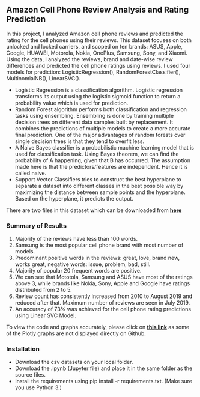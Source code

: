 ## Amazon Cell Phone Review Analysis and Rating Prediction

In this project, I analyzed Amazon cell phone reviews and predicted the rating for the cell phones using their reviews. This dataset focuses on both unlocked and locked carriers, and scoped on ten brands: ASUS, Apple, Google, HUAWEI, Motorola, Nokia, OnePlus, Samsung, Sony, and Xiaomi. Using the data, I analyzed the reviews, brand and date-wise review differences and predicted the cell phone ratings using reviews. 
I used four models for prediction: LogisticRegression(), RandomForestClassifier(), MultinomialNB(), LinearSVC(). 
- Logistic Regression is a classification algorithm. Logistic regression transforms its output using the logistic sigmoid function to return a probability value which is used for prediction.
- Random Forest algorithm performs both classification and regression tasks using ensembling. Ensembling is done by training multiple decision trees on different data samples built by replacement. It combines the predictions of multiple models to create a more accurate final prediction. One of the major advantages of random forests over single decision trees is that they tend to overfit less. 
- A Naive Bayes classifier is a probabilistic machine learning model that is used for classification task. Using Bayes theorem, we can find the probability of A happening, given that B has occurred. The assumption made here is that the predictors/features are independent. Hence it is called naive.
- Support Vector Classifiers tries to construct the best hyperplane to separate a dataset into different classes in the best possible way by maximizing the distance between sample points and the hyperplane. Based on the hyperplane, it predicts the output.

There are two files in this dataset which can be downloaded from __[here](https://www.kaggle.com/grikomsn/amazon-cell-phones-reviews)__

### Summary of Results
1. Majority of the reviews have less than 100 words.
2. Samsung is the most popular cell phone brand with most number of models.
3. Predominant positive words in the reviews: great, love, brand new, works great, negative words: issue, problem, bad, still.
4. Majority of popular 20 frequent words are positive.
5. We can see that Mototola, Samsung and ASUS have most of the ratings above 3, while brands like Nokia, Sony, Apple and Google have ratings distributed from 2 to 5.
6. Review count has consistently increased from 2010 to August 2019 and reduced after that. Maximum number of reviews are seen in July 2019.
7. An accuracy of 73% was achieved for the cell phone rating predictions using Linear SVC Model.

To view the code and graphs accurately, please click on __[this link](https://nbviewer.jupyter.org/github/phtelang/Data-Passion/blob/master/Amazon%20Cell%20Phone%20Review%20Analysis%20and%20Rating%20Predictions.ipynb)__ as some of the Plotly graphs are not displayed directly on Github.

### Installation
- Download the csv datasets on your local folder.
- Download the .ipynb (Jupyter file) and place it in the same folder as the source files.
- Install the requirements using pip install -r requirements.txt. (Make sure you use Python 3.)
